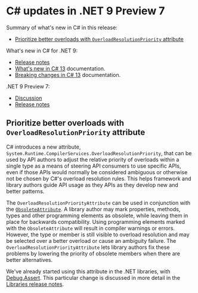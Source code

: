 # C# updates in .NET 9 Preview 7

Summary of what's new in C# in this release:

* [Prioritize better overloads with `OverloadResolutionPriority` attribute](#prioritize-better-overloads-with-overloadresolutionpriority-attribute)

What's new in C# for .NET 9:

* [Release notes](csharp.md)
* [What's new in C# 13](https://learn.microsoft.com/dotnet/csharp/whats-new/csharp-13) documentation.
* [Breaking changes in C# 13](https://learn.microsoft.com/dotnet/csharp/whats-new/breaking-changes/compiler%20breaking%20changes%20-%20dotnet%209) documentation.

.NET 9 Preview 7:

* [Discussion](https://aka.ms/dotnet/9/preview7)
* [Release notes](README.md)

## Prioritize better overloads with `OverloadResolutionPriority` attribute

C# introduces a new attribute, `System.Runtime.CompilerServices.OverloadResolutionPriority`, that can be used by API authors to adjust the relative priority of overloads within a single type as a means of steering API consumers to use specific APIs, even if those APIs would normally be considered ambiguous or otherwise not be chosen by C#'s overload resolution rules.
This helps framework and library authors guide API usage as they APIs as they develop new and better patterns.

The `OverloadResolutionPriorityAttribute` can be used in conjunction with the [`ObsoleteAttribute`](https://learn.microsoft.com/dotnet/api/system.obsoleteattribute). A library author may mark properties, methods, types and other programming elements as obsolete, while leaving them in place for backwards compatibility.
Using programming elements marked with the `ObsoleteAttribute` will result in compiler warnings or errors. However, the type or member is still visible to overload resolution and may be selected over a better overload or cause an ambiguity failure. The `OverloadResolutionPriorityAttribute` lets library authors fix these problems by lowering the priority of obsolete members when there are better alternatives.

We've already started using this attribute in the .NET libraries, with [Debug.Assert](https://github.com/dotnet/runtime/blob/019d7580a27db97f1fbdcf0d26f7ae3fa54fc2d1/src/libraries/System.Private.CoreLib/src/System/Diagnostics/Debug.cs#L81). This particular change is discussed in more detail in the [Libraries release notes](./libraries.md#debugassert-now-reports-assert-condition-by-default).
